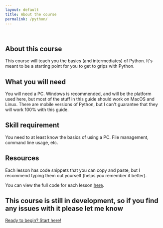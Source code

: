 ```yaml
---
layout: default
title: About the course
permalink: /python/
---
```


<br>

## About this course
This course will teach you the basics (and intermediates) of Python. It's meant to be a starting point for you to get to grips with Python.

## What you will need
You will need a PC. Windows is recommended, and will be the platform used here, but most of the stuff in this guide should work on MacOS and Linux. There are mobile versions of Python, but I can't guarantee that they will work 100% with this guide.

## Skill requirement
You need to at least know the basics of using a PC. File management, command line usage, etc.

## Resources
Each lesson has code snippets that you can copy and paste, but I recommend typing them out yourself (helps you remember it better).

You can view the full code for each lesson [here](https://github.io/kraggle09/python-tutorial-files).

## This course is still in development, so if you find any issues with it please let me know

[Ready to begin? Start here!](/python/01/)